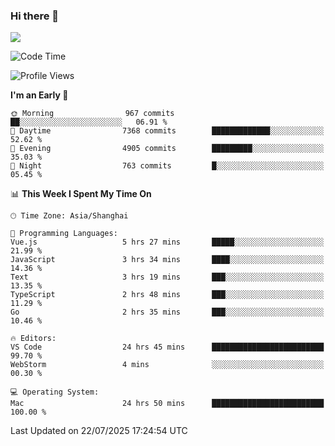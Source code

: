 ### Hi there 👋

<!--
**JJAYCHEN1e/jjaychen1e** is a ✨ _special_ ✨ repository because its `README.md` (this file) appears on your GitHub profile.

Here are some ideas to get you started:

- 🔭 I’m currently working on ...
- 🌱 I’m currently learning ...
- 👯 I’m looking to collaborate on ...
- 🤔 I’m looking for help with ...
- 💬 Ask me about ...
- 📫 How to reach me: ...
- 😄 Pronouns: ...
- ⚡ Fun fact: ...
-->

[![](https://github-readme-stats.vercel.app/api?username=jjaychen1e&show_icons=true)](https://github.com/jjaychen1e/github-readme-stats?count_private=true)

<!--START_SECTION:waka-->
![Code Time](http://img.shields.io/badge/Code%20Time-2%2C145%20hrs%2043%20mins-blue)

![Profile Views](http://img.shields.io/badge/Profile%20Views-0-blue)

**I'm an Early 🐤** 

```text
🌞 Morning                967 commits         ██░░░░░░░░░░░░░░░░░░░░░░░   06.91 % 
🌆 Daytime                7368 commits        █████████████░░░░░░░░░░░░   52.62 % 
🌃 Evening                4905 commits        █████████░░░░░░░░░░░░░░░░   35.03 % 
🌙 Night                  763 commits         █░░░░░░░░░░░░░░░░░░░░░░░░   05.45 % 
```


📊 **This Week I Spent My Time On** 

```text
🕑︎ Time Zone: Asia/Shanghai

💬 Programming Languages: 
Vue.js                   5 hrs 27 mins       █████░░░░░░░░░░░░░░░░░░░░   21.99 % 
JavaScript               3 hrs 34 mins       ████░░░░░░░░░░░░░░░░░░░░░   14.36 % 
Text                     3 hrs 19 mins       ███░░░░░░░░░░░░░░░░░░░░░░   13.35 % 
TypeScript               2 hrs 48 mins       ███░░░░░░░░░░░░░░░░░░░░░░   11.29 % 
Go                       2 hrs 35 mins       ███░░░░░░░░░░░░░░░░░░░░░░   10.46 % 

🔥 Editors: 
VS Code                  24 hrs 45 mins      █████████████████████████   99.70 % 
WebStorm                 4 mins              ░░░░░░░░░░░░░░░░░░░░░░░░░   00.30 % 

💻 Operating System: 
Mac                      24 hrs 50 mins      █████████████████████████   100.00 % 
```


 Last Updated on 22/07/2025 17:24:54 UTC
<!--END_SECTION:waka-->
